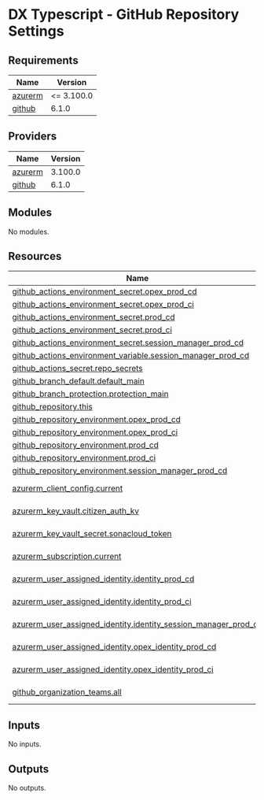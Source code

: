 # DX Typescript - GitHub Repository Settings

<!-- markdownlint-disable -->
<!-- BEGINNING OF PRE-COMMIT-TERRAFORM DOCS HOOK -->
## Requirements

| Name | Version |
|------|---------|
| <a name="requirement_azurerm"></a> [azurerm](#requirement\_azurerm) | <= 3.100.0 |
| <a name="requirement_github"></a> [github](#requirement\_github) | 6.1.0 |

## Providers

| Name | Version |
|------|---------|
| <a name="provider_azurerm"></a> [azurerm](#provider\_azurerm) | 3.100.0 |
| <a name="provider_github"></a> [github](#provider\_github) | 6.1.0 |

## Modules

No modules.

## Resources

| Name | Type |
|------|------|
| [github_actions_environment_secret.opex_prod_cd](https://registry.terraform.io/providers/integrations/github/6.1.0/docs/resources/actions_environment_secret) | resource |
| [github_actions_environment_secret.opex_prod_ci](https://registry.terraform.io/providers/integrations/github/6.1.0/docs/resources/actions_environment_secret) | resource |
| [github_actions_environment_secret.prod_cd](https://registry.terraform.io/providers/integrations/github/6.1.0/docs/resources/actions_environment_secret) | resource |
| [github_actions_environment_secret.prod_ci](https://registry.terraform.io/providers/integrations/github/6.1.0/docs/resources/actions_environment_secret) | resource |
| [github_actions_environment_secret.session_manager_prod_cd](https://registry.terraform.io/providers/integrations/github/6.1.0/docs/resources/actions_environment_secret) | resource |
| [github_actions_environment_variable.session_manager_prod_cd](https://registry.terraform.io/providers/integrations/github/6.1.0/docs/resources/actions_environment_variable) | resource |
| [github_actions_secret.repo_secrets](https://registry.terraform.io/providers/integrations/github/6.1.0/docs/resources/actions_secret) | resource |
| [github_branch_default.default_main](https://registry.terraform.io/providers/integrations/github/6.1.0/docs/resources/branch_default) | resource |
| [github_branch_protection.protection_main](https://registry.terraform.io/providers/integrations/github/6.1.0/docs/resources/branch_protection) | resource |
| [github_repository.this](https://registry.terraform.io/providers/integrations/github/6.1.0/docs/resources/repository) | resource |
| [github_repository_environment.opex_prod_cd](https://registry.terraform.io/providers/integrations/github/6.1.0/docs/resources/repository_environment) | resource |
| [github_repository_environment.opex_prod_ci](https://registry.terraform.io/providers/integrations/github/6.1.0/docs/resources/repository_environment) | resource |
| [github_repository_environment.prod_cd](https://registry.terraform.io/providers/integrations/github/6.1.0/docs/resources/repository_environment) | resource |
| [github_repository_environment.prod_ci](https://registry.terraform.io/providers/integrations/github/6.1.0/docs/resources/repository_environment) | resource |
| [github_repository_environment.session_manager_prod_cd](https://registry.terraform.io/providers/integrations/github/6.1.0/docs/resources/repository_environment) | resource |
| [azurerm_client_config.current](https://registry.terraform.io/providers/hashicorp/azurerm/latest/docs/data-sources/client_config) | data source |
| [azurerm_key_vault.citizen_auth_kv](https://registry.terraform.io/providers/hashicorp/azurerm/latest/docs/data-sources/key_vault) | data source |
| [azurerm_key_vault_secret.sonacloud_token](https://registry.terraform.io/providers/hashicorp/azurerm/latest/docs/data-sources/key_vault_secret) | data source |
| [azurerm_subscription.current](https://registry.terraform.io/providers/hashicorp/azurerm/latest/docs/data-sources/subscription) | data source |
| [azurerm_user_assigned_identity.identity_prod_cd](https://registry.terraform.io/providers/hashicorp/azurerm/latest/docs/data-sources/user_assigned_identity) | data source |
| [azurerm_user_assigned_identity.identity_prod_ci](https://registry.terraform.io/providers/hashicorp/azurerm/latest/docs/data-sources/user_assigned_identity) | data source |
| [azurerm_user_assigned_identity.identity_session_manager_prod_cd](https://registry.terraform.io/providers/hashicorp/azurerm/latest/docs/data-sources/user_assigned_identity) | data source |
| [azurerm_user_assigned_identity.opex_identity_prod_cd](https://registry.terraform.io/providers/hashicorp/azurerm/latest/docs/data-sources/user_assigned_identity) | data source |
| [azurerm_user_assigned_identity.opex_identity_prod_ci](https://registry.terraform.io/providers/hashicorp/azurerm/latest/docs/data-sources/user_assigned_identity) | data source |
| [github_organization_teams.all](https://registry.terraform.io/providers/integrations/github/6.1.0/docs/data-sources/organization_teams) | data source |

## Inputs

No inputs.

## Outputs

No outputs.
<!-- END OF PRE-COMMIT-TERRAFORM DOCS HOOK -->